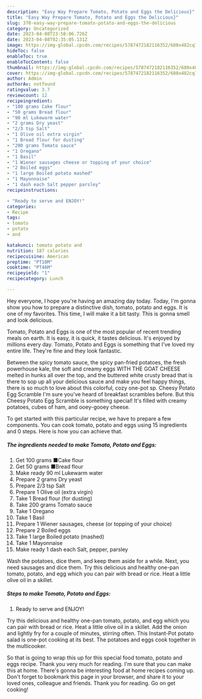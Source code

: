 ```yaml
---
description: "Easy Way Prepare Tomato, Potato and Eggs the Delicious}"
title: "Easy Way Prepare Tomato, Potato and Eggs the Delicious}"
slug: 370-easy-way-prepare-tomato-potato-and-eggs-the-delicious
category: Uncategorized
date: 2023-04-08T23:58:06.726Z
date: 2023-04-08T02:35:05.131Z
image: https://img-global.cpcdn.com/recipes/5787472182116352/680x482cq70/tomato-potato-and-eggs-recipe-main-photo.jpg
hideToc: false
enableToc: true
enableTocContent: false
thumbnail: https://img-global.cpcdn.com/recipes/5787472182116352/680x482cq70/tomato-potato-and-eggs-recipe-main-photo.jpg
cover: https://img-global.cpcdn.com/recipes/5787472182116352/680x482cq70/tomato-potato-and-eggs-recipe-main-photo.jpg
author: Admin
authorAv: notfound
ratingvalue: 3.7
reviewcount: 12
recipeingredient:
- "100 grams Cake flour"
- "50 grams Bread flour"
- "90 ml Lukewarm water"
- "2 grams Dry yeast"
- "2/3 tsp Salt"
- "1 Olive oil extra virgin"
- "1 Bread flour for dusting"
- "200 grams Tomato sauce"
- "1 Oregano"
- "1 Basil"
- "1 Wiener sausages cheese or topping of your choice"
- "2 Boiled eggs"
- "1 large Boiled potato mashed"
- "1 Mayonnaise"
- "1 dash each Salt pepper parsley"
recipeinstructions:

- "Ready to serve and ENJOY!"
categories:
- Recipe
tags:
- tomato
- potato
- and

katakunci: tomato potato and 
nutrition: 187 calories
recipecuisine: American
preptime: "PT10M"
cooktime: "PT46M"
recipeyield: "1"
recipecategory: Lunch

---
```



Hey everyone, I hope you're having an amazing day today. Today, I'm gonna show you how to prepare a distinctive dish, tomato, potato and eggs. It is one of my favorites. This time, I will make it a bit tasty. This is gonna smell and look delicious.

Tomato, Potato and Eggs is one of the most popular of recent trending meals on earth. It is easy, it is quick, it tastes delicious. It's enjoyed by millions every day. Tomato, Potato and Eggs is something that I've loved my entire life. They're fine and they look fantastic.

Between the spicy tomato sauce, the spicy pan-fried potatoes, the fresh powerhouse kale, the soft and creamy eggs WITH THE GOAT CHEESE melted in hunks all over the top, and the buttered white crusty bread that is there to sop up all your delicious sauce and make you feel happy things, there is so much to love about this colorful, cozy one-pot sp. Cheesy Potato Egg Scramble I&#39;m sure you&#39;ve heard of breakfast scrambles before. But this Cheesy Potato Egg Scramble is something special! It&#39;s filled with creamy potatoes, cubes of ham, and ooey-gooey cheese.


To get started with this particular recipe, we have to prepare a few components. You can cook tomato, potato and eggs using 15 ingredients and 0 steps. Here is how you can achieve that.

<!--inarticleads1-->

##### The ingredients needed to make Tomato, Potato and Eggs:

1. Get 100 grams ■Cake flour
1. Get 50 grams ■Bread flour
1. Make ready 90 ml Lukewarm water
1. Prepare 2 grams Dry yeast
1. Prepare 2/3 tsp Salt
1. Prepare 1 Olive oil (extra virgin)
1. Take 1 Bread flour (for dusting)
1. Take 200 grams Tomato sauce
1. Take 1 Oregano
1. Take 1 Basil
1. Prepare 1 Wiener sausages, cheese (or topping of your choice)
1. Prepare 2 Boiled eggs
1. Take 1 large Boiled potato (mashed)
1. Take 1 Mayonnaise
1. Make ready 1 dash each Salt, pepper, parsley


Wash the potatoes, dice them, and keep them aside for a while. Next, you need sausages and dice them. Try this delicious and healthy one-pan tomato, potato, and egg which you can pair with bread or rice. Heat a little olive oil in a skillet. 

<!--inarticleads2-->

##### Steps to make Tomato, Potato and Eggs:


1. Ready to serve and ENJOY!

Try this delicious and healthy one-pan tomato, potato, and egg which you can pair with bread or rice. Heat a little olive oil in a skillet. Add the onion and lightly fry for a couple of minutes, stirring often. This Instant-Pot potato salad is one-pot cooking at its best. The potatoes and eggs cook together in the multicooker. 

So that is going to wrap this up for this special food tomato, potato and eggs recipe. Thank you very much for reading. I'm sure that you can make this at home. There's gonna be interesting food at home recipes coming up. Don't forget to bookmark this page in your browser, and share it to your loved ones, colleague and friends. Thank you for reading. Go on get cooking!
